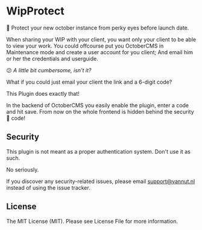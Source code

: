 # WipProtect
:eyes: Protect your new october instance from perky eyes before launch date.

When sharing your WIP with your client, you want only your client to be able to
view your work.
You could offcourse put you OctoberCMS in Maintenance mode and create a user account
for you client; And email him or her the credentials and userguide.

:confused: *A little bit cumbersome, isn't it?*

What if you could just email your client the link and a 6-digit code?

This Plugin does exactly that!

In the  backend of OctoberCMS you easily enable the plugin, enter a code and hit save. From now on the whole frontend is hidden behind the  security :key: code!

## Security
This plugin is not meant as a proper authentication system. Don't use it as such.

No seriously.

If you discover any security-related issues, please email support@vannut.nl instead of using the issue tracker.

## License
The MIT License (MIT). Please see License File for more information.
